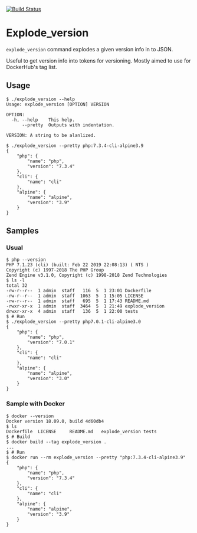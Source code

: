 [![Build Status](https://travis-ci.org/KEINOS/Explode_version.svg?branch=master)](https://travis-ci.org/KEINOS/Explode_version)

# Explode_version

`explode_version` command explodes a given version info in to JSON.

Useful to get version info into tokens for versioning. Mostly aimed to use for DockerHub's tag list.

## Usage

```shellsession
$ ./explode_version --help
Usage: explode_version [OPTION] VERSION

OPTION:
  -h, --help    This help.
      --pretty  Outputs with indentation.

VERSION: A string to be alanlized.

```

```shellsession
$ ./explode_version --pretty php:7.3.4-cli-alpine3.9
{
    "php": {
        "name": "php",
        "version": "7.3.4"
    },
    "cli": {
        "name": "cli"
    },
    "alpine": {
        "name": "alpine",
        "version": "3.9"
    }
}
```

## Samples

### Usual

```shellsession
$ php --version
PHP 7.1.23 (cli) (built: Feb 22 2019 22:08:13) ( NTS )
Copyright (c) 1997-2018 The PHP Group
Zend Engine v3.1.0, Copyright (c) 1998-2018 Zend Technologies
$ ls -l
total 32
-rw-r--r--  1 admin  staff   116  5  1 23:01 Dockerfile
-rw-r--r--  1 admin  staff  1063  5  1 15:05 LICENSE
-rw-r--r--  1 admin  staff   695  5  1 17:43 README.md
-rwxr-xr-x  1 admin  staff  3464  5  1 21:49 explode_version
drwxr-xr-x  4 admin  staff   136  5  1 22:00 tests
$ # Run
$ ./explode_version --pretty php7.0.1-cli-alpine3.0
{
    "php": {
        "name": "php",
        "version": "7.0.1"
    },
    "cli": {
        "name": "cli"
    },
    "alpine": {
        "name": "alpine",
        "version": "3.0"
    }
}
```

### Sample with Docker

```shellsession
$ docker --version
Docker version 18.09.0, build 4d60db4
$ ls
Dockerfile	LICENSE		README.md	explode_version	tests
$ # Build
$ docker build --tag explode_version .
...
$ # Run
$ docker run --rm explode_version --pretty "php:7.3.4-cli-alpine3.9"
{
    "php": {
        "name": "php",
        "version": "7.3.4"
    },
    "cli": {
        "name": "cli"
    },
    "alpine": {
        "name": "alpine",
        "version": "3.9"
    }
}
```
